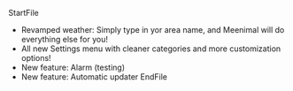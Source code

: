StartFile
* Revamped weather: Simply type in yor area name, and Meenimal will do everything else for you!
* All new Settings menu with cleaner categories and more customization options!
* New feature: Alarm (testing)
* New feature: Automatic updater
EndFile
